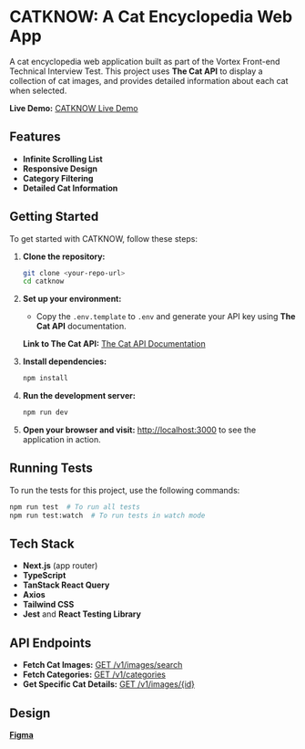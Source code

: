 # CATKNOW: A Cat Encyclopedia Web App

A cat encyclopedia web application built as part of the Vortex Front-end Technical Interview Test. This project uses **The Cat API** to display a collection of cat images, and provides detailed information about each cat when selected.

**Live Demo:** [CATKNOW Live Demo](https://vortex-cats.vercel.app/)

## Features

- **Infinite Scrolling List**
- **Responsive Design**
- **Category Filtering**
- **Detailed Cat Information**

## Getting Started

To get started with CATKNOW, follow these steps:

1. **Clone the repository:**

   ```bash
   git clone <your-repo-url>
   cd catknow
   ```

2. **Set up your environment:**

   - Copy the `.env.template` to `.env` and generate your API key using **The Cat API** documentation.

   **Link to The Cat API:** [The Cat API Documentation](https://developers.thecatapi.com/view-account/ylX4blBYT9FaoVd6OhvR?report=FJkYOq9tW)

3. **Install dependencies:**

   ```bash
   npm install
   ```

4. **Run the development server:**

   ```bash
   npm run dev
   ```

5. **Open your browser and visit:**
   [http://localhost:3000](http://localhost:3000) to see the application in action.

## Running Tests

To run the tests for this project, use the following commands:

```bash
npm run test  # To run all tests
npm run test:watch  # To run tests in watch mode
```

## Tech Stack

- **Next.js** (app router)
- **TypeScript**
- **TanStack React Query**
- **Axios**
- **Tailwind CSS**
- **Jest** and **React Testing Library**

## API Endpoints

- **Fetch Cat Images:** [GET /v1/images/search](https://api.thecatapi.com/v1/images/search)
- **Fetch Categories:** [GET /v1/categories](https://api.thecatapi.com/v1/categories)
- **Get Specific Cat Details:** [GET /v1/images/{id}](https://api.thecatapi.com/v1/images/)

## Design

**[Figma](link-to-figma)**
